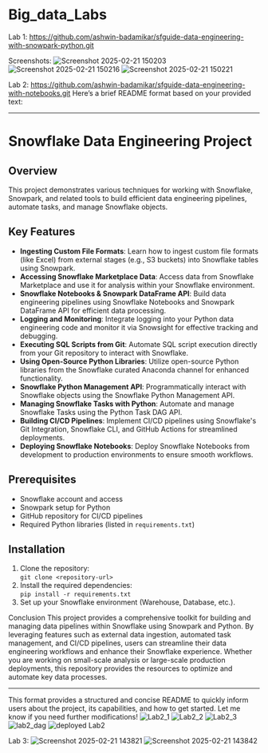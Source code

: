 # Big_data_Labs

Lab 1:
https://github.com/ashwin-badamikar/sfguide-data-engineering-with-snowpark-python.git

Screenshots:
![Screenshot 2025-02-21 150203](https://github.com/user-attachments/assets/4c5219bc-c9d8-4f70-992d-9a33f9819e0b)
![Screenshot 2025-02-21 150216](https://github.com/user-attachments/assets/fabc1fad-7db0-4c6d-8528-94cc2c911546)
![Screenshot 2025-02-21 150221](https://github.com/user-attachments/assets/e720335f-992d-4e69-8a21-a663e4898e49)

Lab 2:
https://github.com/ashwin-badamikar/sfguide-data-engineering-with-notebooks.git
Here’s a brief README format based on your provided text:

---

# Snowflake Data Engineering Project

## Overview
This project demonstrates various techniques for working with Snowflake, Snowpark, and related tools to build efficient data engineering pipelines, automate tasks, and manage Snowflake objects.

## Key Features
- **Ingesting Custom File Formats**: Learn how to ingest custom file formats (like Excel) from external stages (e.g., S3 buckets) into Snowflake tables using Snowpark.
- **Accessing Snowflake Marketplace Data**: Access data from Snowflake Marketplace and use it for analysis within your Snowflake environment.
- **Snowflake Notebooks & Snowpark DataFrame API**: Build data engineering pipelines using Snowflake Notebooks and Snowpark DataFrame API for efficient data processing.
- **Logging and Monitoring**: Integrate logging into your Python data engineering code and monitor it via Snowsight for effective tracking and debugging.
- **Executing SQL Scripts from Git**: Automate SQL script execution directly from your Git repository to interact with Snowflake.
- **Using Open-Source Python Libraries**: Utilize open-source Python libraries from the Snowflake curated Anaconda channel for enhanced functionality.
- **Snowflake Python Management API**: Programmatically interact with Snowflake objects using the Snowflake Python Management API.
- **Managing Snowflake Tasks with Python**: Automate and manage Snowflake Tasks using the Python Task DAG API.
- **Building CI/CD Pipelines**: Implement CI/CD pipelines using Snowflake's Git Integration, Snowflake CLI, and GitHub Actions for streamlined deployments.
- **Deploying Snowflake Notebooks**: Deploy Snowflake Notebooks from development to production environments to ensure smooth workflows.

## Prerequisites
- Snowflake account and access
- Snowpark setup for Python
- GitHub repository for CI/CD pipelines
- Required Python libraries (listed in `requirements.txt`)

## Installation
1. Clone the repository:  
   `git clone <repository-url>`
2. Install the required dependencies:  
   `pip install -r requirements.txt`
3. Set up your Snowflake environment (Warehouse, Database, etc.).

Conclusion
This project provides a comprehensive toolkit for building and managing data pipelines within Snowflake using Snowpark and Python. By leveraging features such as external data ingestion, automated task management, and CI/CD pipelines, users can streamline their data engineering workflows and enhance their Snowflake experience. Whether you are working on small-scale analysis or large-scale production deployments, this repository provides the resources to optimize and automate key data processes.



---

This format provides a structured and concise README to quickly inform users about the project, its capabilities, and how to get started. Let me know if you need further modifications!
![Lab2_1](https://github.com/user-attachments/assets/1602e60d-f05c-4b50-83f5-1e28731e7619)
![Lab2_2](https://github.com/user-attachments/assets/294cb8e3-78c7-4be1-8707-fcb81c8967c6)
![Lab2_3](https://github.com/user-attachments/assets/c5df890b-4259-4abb-8ddf-884126191293)
![lab2_dag](https://github.com/user-attachments/assets/bdb542b8-1451-4284-9ad6-82e322e98476)
![deployed Lab2](https://github.com/user-attachments/assets/419e3d59-ce0a-4d3d-817f-3876bb1a5de5)

Lab 3:
![Screenshot 2025-02-21 143821](https://github.com/user-attachments/assets/5226259a-2d76-4208-8cea-395c46b07919)
![Screenshot 2025-02-21 143842](https://github.com/user-attachments/assets/6c5b9c6e-dad6-4cfd-acda-5e2262d8e2fb)

